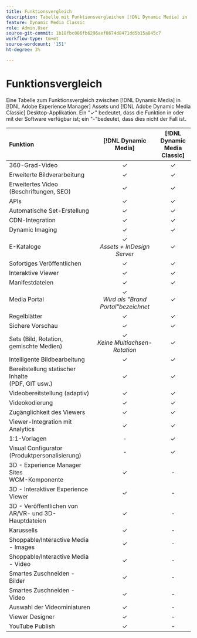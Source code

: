 ```yaml
---
title: Funktionsvergleich
description: Tabelle mit Funktionsvergleichen [!DNL Dynamic Media] in [!DNL Adobe Experience Manager] Assets und [!DNL Adobe Dynamic Media Classic] Desktop-Applikation.
feature: Dynamic Media Classic
role: Admin,User
source-git-commit: 1b18fbc086fb6296aef8674d8471dd5b15a845c7
workflow-type: tm+mt
source-wordcount: '151'
ht-degree: 3%

---
```



# Funktionsvergleich

Eine Tabelle zum Funktionsvergleich zwischen [!DNL Dynamic Media] in [!DNL Adobe Experience Manager] Assets und [!DNL Adobe Dynamic Media Classic] Desktop-Applikation. Ein &quot;✓&quot; bedeutet, dass die Funktion in oder mit der Software verfügbar ist; ein &quot;-&quot;bedeutet, dass dies nicht der Fall ist.

| Funktion | [!DNL Dynamic Media] | [!DNL Dynamic Media<br>Classic] |
| :--- | :---: | :---: |
| 360-Grad-Video | ✓ | ✓ |
| Erweiterte Bildverarbeitung | ✓ | ✓ |
| Erweitertes Video (Beschriftungen, SEO) | ✓ | ✓ |
| APIs | ✓ | ✓ |
| Automatische Set-Erstellung | ✓ | ✓ |
| CDN-Integration | ✓ | ✓ |
| Dynamic Imaging | ✓ | ✓ |
| E-Kataloge | ✓<br>*Assets + InDesign Server* | ✓ |
| Sofortiges Veröffentlichen | ✓ | ✓ |
| Interaktive Viewer | ✓ | ✓ |
| Manifestdateien | ✓ | ✓ |
| Media Portal | ✓<br>*Wird als &quot;Brand Portal&quot;bezeichnet* | ✓ |
| Regelblätter | ✓ | ✓ |
| Sichere Vorschau | ✓ | ✓ |
| Sets (Bild, Rotation, gemischte Medien) | ✓<br>*Keine Multiachsen-Rotation* | ✓ |
| Intelligente Bildbearbeitung | ✓ | ✓ |
| Bereitstellung statischer Inhalte<br>(PDF, GIT usw.) | ✓ | ✓ |
| Videobereitstellung (adaptiv) | ✓ | ✓ |
| Videokodierung | ✓ | ✓ |
| Zugänglichkeit des Viewers | ✓ | ✓ |
| Viewer-Integration mit Analytics | ✓ | ✓ |
| 1:1-Vorlagen | - | ✓ |
| Visual Configurator<br>(Produktpersonalisierung) | - | ✓ |
| 3D - Experience Manager Sites<br>WCM-Komponente | ✓ | - |
| 3D - Interaktiver Experience Viewer | ✓ | - |
| 3D - Veröffentlichen von AR/VR- und 3D-Hauptdateien | ✓ | - |
| Karussells | ✓ | - |
| Shoppable/Interactive Media - Images | ✓ | - |
| Shoppable/Interactive Media - Video | ✓ | - |
| Smartes Zuschneiden - Bilder | ✓ | - |
| Smartes Zuschneiden - Video | ✓ | - |
| Auswahl der Videominiaturen | ✓ | - |
| Viewer Designer | ✓ | - |
| YouTube Publish | ✓ | - |
